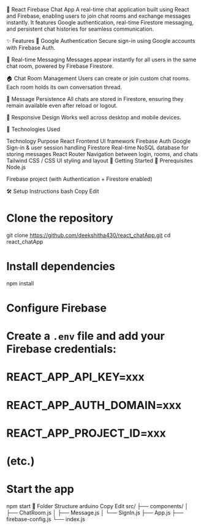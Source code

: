 💬 React Firebase Chat App
A real-time chat application built using React and Firebase, enabling users to join chat rooms and exchange messages instantly. It features Google authentication, real-time Firestore messaging, and persistent chat histories for seamless communication.

✨ Features
🔐 Google Authentication
Secure sign-in using Google accounts with Firebase Auth.

💬 Real-time Messaging
Messages appear instantly for all users in the same chat room, powered by Firebase Firestore.

🏠 Chat Room Management
Users can create or join custom chat rooms. Each room holds its own conversation thread.

🧠 Message Persistence
All chats are stored in Firestore, ensuring they remain available even after reload or logout.

📱 Responsive Design
Works well across desktop and mobile devices.

🧰 Technologies Used

Technology	Purpose
React	Frontend UI framework
Firebase Auth	Google Sign-in & user session handling
Firestore	Real-time NoSQL database for storing messages
React Router	Navigation between login, rooms, and chats
Tailwind CSS / CSS	UI styling and layout
🚀 Getting Started
🔧 Prerequisites
Node.js

Firebase project (with Authentication + Firestore enabled)

🛠️ Setup Instructions
bash
Copy
Edit
# Clone the repository
git clone https://github.com/deekshitha430/react_chatApp.git
cd react_chatApp

# Install dependencies
npm install

# Configure Firebase
# Create a `.env` file and add your Firebase credentials:
# REACT_APP_API_KEY=xxx
# REACT_APP_AUTH_DOMAIN=xxx
# REACT_APP_PROJECT_ID=xxx
# (etc.)

# Start the app
npm start
📁 Folder Structure
arduino
Copy
Edit
src/
├── components/
│   ├── ChatRoom.js
│   ├── Message.js
│   └── SignIn.js
├── App.js
├── firebase-config.js
└── index.js
